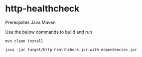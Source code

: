 # http-healthcheck
Prereqisites
Java
Maven

Use the below commands to build and run

`mvn clean install`

`java -jar target/http-healthcheck-jar-with-dependencies.jar`
